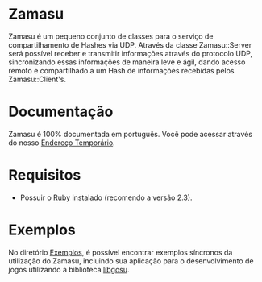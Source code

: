 # Zamasu
Zamasu é um pequeno conjunto de classes para o serviço de compartilhamento de Hashes via UDP. Através da classe Zamasu::Server será possível receber e transmitir informações através do protocolo UDP, sincronizando essas informações de maneira leve e ágil, dando acesso remoto e compartilhado a um Hash de informações recebidas pelos Zamasu::Client's.

# Documentação
Zamasu é 100% documentada em português. Você pode acessar através do nosso [Endereço Temporário](https://zamasu.000webhostapp.com/). 

# Requisitos
* Possuir o [Ruby](https://www.ruby-lang.org/) instalado (recomendo a versão 2.3).

# Exemplos
No diretório [Exemplos](https://github.com/abdias9/Zamasu/tree/master/Example), é possível encontrar exemplos síncronos da utilização do Zamasu, incluindo sua aplicação para o desenvolvimento de jogos utilizando a biblioteca [libgosu](https://www.libgosu.org/).
